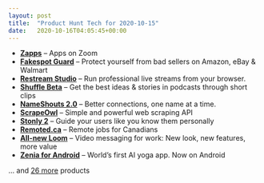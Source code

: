 ```yaml
---
layout: post
title:  "Product Hunt Tech for 2020-10-15"
date:   2020-10-16T04:05:45+00:00
---
```


* **[Zapps](https://www.producthunt.com/posts/zapps?utm_campaign=producthunt-api&utm_medium=api-v2&utm_source=Application%3A+Daily+Digest+RSS+v2+%28ID%3A+29748%29)** – Apps on Zoom
* **[Fakespot Guard](https://www.producthunt.com/posts/fakespot-guard?utm_campaign=producthunt-api&utm_medium=api-v2&utm_source=Application%3A+Daily+Digest+RSS+v2+%28ID%3A+29748%29)** – Protect yourself from bad sellers on Amazon, eBay & Walmart
* **[Restream Studio](https://www.producthunt.com/posts/restream-studio?utm_campaign=producthunt-api&utm_medium=api-v2&utm_source=Application%3A+Daily+Digest+RSS+v2+%28ID%3A+29748%29)** – Run professional live streams from your browser.
* **[Shuffle Beta](https://www.producthunt.com/posts/shuffle-beta?utm_campaign=producthunt-api&utm_medium=api-v2&utm_source=Application%3A+Daily+Digest+RSS+v2+%28ID%3A+29748%29)** – Get the best ideas & stories in podcasts through short clips
* **[NameShouts 2.0](https://www.producthunt.com/posts/nameshouts-2-0?utm_campaign=producthunt-api&utm_medium=api-v2&utm_source=Application%3A+Daily+Digest+RSS+v2+%28ID%3A+29748%29)** – Better connections, one name at a time.
* **[ScrapeOwl](https://www.producthunt.com/posts/scrapeowl?utm_campaign=producthunt-api&utm_medium=api-v2&utm_source=Application%3A+Daily+Digest+RSS+v2+%28ID%3A+29748%29)** – Simple and powerful web scraping API
* **[Stonly 2](https://www.producthunt.com/posts/stonly-2?utm_campaign=producthunt-api&utm_medium=api-v2&utm_source=Application%3A+Daily+Digest+RSS+v2+%28ID%3A+29748%29)** – Guide your users like you know them personally
* **[Remoted.ca](https://www.producthunt.com/posts/remoted-ca?utm_campaign=producthunt-api&utm_medium=api-v2&utm_source=Application%3A+Daily+Digest+RSS+v2+%28ID%3A+29748%29)** – Remote jobs for Canadians
* **[All-new Loom](https://www.producthunt.com/posts/all-new-loom?utm_campaign=producthunt-api&utm_medium=api-v2&utm_source=Application%3A+Daily+Digest+RSS+v2+%28ID%3A+29748%29)** – Video messaging for work: New look, new features, more value
* **[Zenia for Android](https://www.producthunt.com/posts/zenia-for-android?utm_campaign=producthunt-api&utm_medium=api-v2&utm_source=Application%3A+Daily+Digest+RSS+v2+%28ID%3A+29748%29)** – World’s first AI yoga app. Now on Android

… and [26 more](https://www.producthunt.com/tech) products